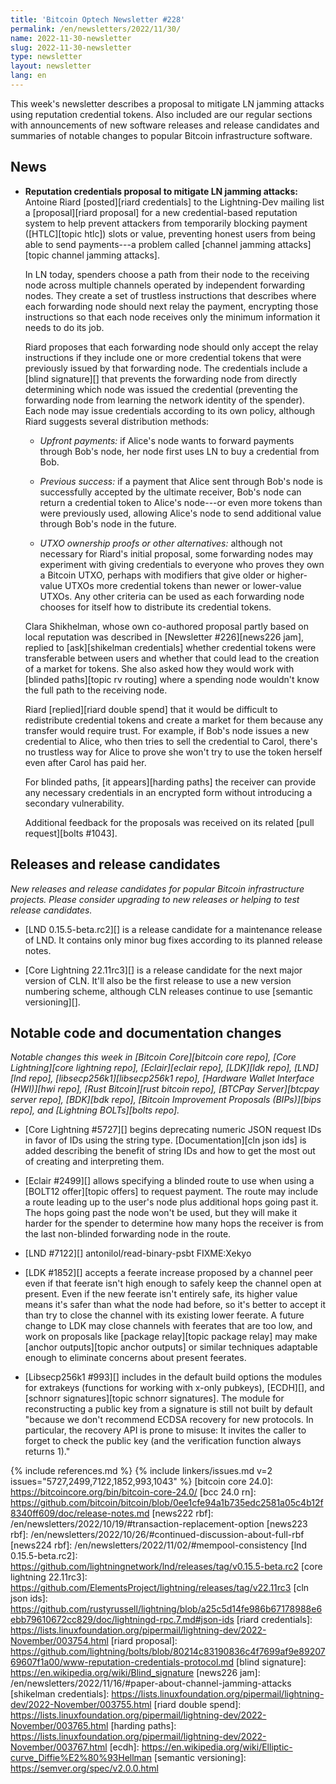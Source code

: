 ```yaml
---
title: 'Bitcoin Optech Newsletter #228'
permalink: /en/newsletters/2022/11/30/
name: 2022-11-30-newsletter
slug: 2022-11-30-newsletter
type: newsletter
layout: newsletter
lang: en
---
```

This week's newsletter describes a proposal to mitigate LN jamming
attacks using reputation credential tokens.  Also included are our
regular sections with announcements of new software releases and release
candidates and summaries of notable changes to popular Bitcoin
infrastructure software.

## News

- **Reputation credentials proposal to mitigate LN jamming attacks:**
  Antoine Riard [posted][riard credentials] to the Lightning-Dev mailing
  list a [proposal][riard proposal] for a new credential-based
  reputation system to help prevent attackers from temporarily blocking
  payment ([HTLC][topic htlc]) slots or value, preventing honest users
  from being able to send payments---a problem called [channel jamming
  attacks][topic channel jamming attacks].

    In LN today, spenders choose a path from their node to the receiving
    node across multiple channels operated by independent forwarding
    nodes.  They create a set of trustless instructions that describes
    where each forwarding node should next relay the payment, encrypting
    those instructions so that each node receives only the minimum
    information it needs to do its job.

    Riard proposes that each forwarding node should only accept the relay
    instructions if they include one or more credential tokens that were
    previously issued by that forwarding node.  The credentials include
    a [blind signature][] that prevents the forwarding node from
    directly determining which node was issued the credential
    (preventing the forwarding node from learning the network identity
    of the spender).  Each node may issue credentials according to its
    own policy, although Riard suggests several distribution methods:

    - *Upfront payments:* if Alice's node wants to forward payments
      through Bob's node, her node first uses LN to buy a credential
      from Bob.

    - *Previous success:* if a payment that Alice sent through Bob's
      node is successfully accepted by the ultimate receiver, Bob's node
      can return a credential token to Alice's node---or even more
      tokens than were previously used, allowing Alice's node to send
      additional value through Bob's node in the future.

    - *UTXO ownership proofs or other alternatives:* although not
      necessary for Riard's initial proposal, some forwarding nodes may
      experiment with giving credentials to everyone who proves they own
      a Bitcoin UTXO, perhaps with modifiers that give older or
      higher-value UTXOs more credential tokens than newer or
      lower-value UTXOs.  Any other criteria can be used as each
      forwarding node chooses for itself how to distribute its
      credential tokens.

    Clara Shikhelman, whose own co-authored proposal partly based on
    local reputation was described in [Newsletter #226][news226 jam],
    replied to [ask][shikelman credentials] whether credential tokens
    were transferable between users and whether that could lead to the
    creation of a market for tokens.  She also asked how they would work
    with [blinded paths][topic rv routing] where a spending node
    wouldn't know the full path to the receiving node.

    Riard [replied][riard double spend] that it would be difficult to
    redistribute credential tokens and create a market for them because
    any transfer would require trust.  For example, if Bob's node
    issues a new credential to Alice, who then tries to sell the
    credential to Carol, there's no trustless way for Alice to prove she
    won't try to use the token herself even after Carol has paid her.

    For blinded paths, [it appears][harding paths] the receiver can
    provide any necessary credentials in an encrypted form without
    introducing a secondary vulnerability.

    Additional feedback for the proposals was received on its related
    [pull request][bolts #1043].

## Releases and release candidates

*New releases and release candidates for popular Bitcoin infrastructure
projects.  Please consider upgrading to new releases or helping to test
release candidates.*

- [LND 0.15.5-beta.rc2][] is a release candidate for a maintenance
  release of LND.  It contains only minor bug fixes according to its
  planned release notes.

- [Core Lightning 22.11rc3][] is a release candidate for the next major
  version of CLN.  It'll also be the first release to use a new version
  numbering scheme, although CLN releases continue to use [semantic
  versioning][].

## Notable code and documentation changes

*Notable changes this week in [Bitcoin Core][bitcoin core repo], [Core
Lightning][core lightning repo], [Eclair][eclair repo], [LDK][ldk repo],
[LND][lnd repo], [libsecp256k1][libsecp256k1 repo], [Hardware Wallet
Interface (HWI)][hwi repo], [Rust Bitcoin][rust bitcoin repo], [BTCPay
Server][btcpay server repo], [BDK][bdk repo], [Bitcoin Improvement
Proposals (BIPs)][bips repo], and [Lightning BOLTs][bolts repo].*

- [Core Lightning #5727][] begins deprecating numeric JSON request IDs
  in favor of IDs using the string type.  [Documentation][cln json ids]
  is added describing the benefit of string IDs and how to get the most
  out of creating and interpreting them.

- [Eclair #2499][] allows specifying a blinded route to use when using a
  [BOLT12 offer][topic offers] to request payment.  The route may
  include a route leading up to the user's node plus additional hops
  going past it.  The hops going past the node won't be used, but they
  will make it harder for the spender to determine how many hops the
  receiver is from the last non-blinded forwarding node in the route.

- [LND #7122][] antonilol/read-binary-psbt FIXME:Xekyo

- [LDK #1852][] accepts a feerate increase proposed by a channel peer
  even if that feerate isn't high enough to safely keep the channel
  open at present.  Even if the new feerate isn't entirely safe, its
  higher value means it's safer than what the node had before, so it's
  better to accept it than try to close the channel with its existing
  lower feerate.  A future change to LDK may close channels with
  feerates that are too low, and work on proposals like [package
  relay][topic package relay] may make [anchor outputs][topic anchor
  outputs] or similar techniques adaptable enough to eliminate concerns
  about present feerates.

- [Libsecp256k1 #993][] includes in the default build options the
  modules for extrakeys (functions for working with x-only pubkeys),
  [ECDH][], and [schnorr signatures][topic schnorr signatures].  The
  module for reconstructing a public key from a signature is still not
  built by default "because we don't recommend ECDSA recovery for new
  protocols. In particular, the recovery API is prone to misuse: It
  invites the caller to forget to check the public key (and the
  verification function always returns 1)."

{% include references.md %}
{% include linkers/issues.md v=2 issues="5727,2499,7122,1852,993,1043" %}
[bitcoin core 24.0]: https://bitcoincore.org/bin/bitcoin-core-24.0/
[bcc 24.0 rn]: https://github.com/bitcoin/bitcoin/blob/0ee1cfe94a1b735edc2581a05c4b12f8340ff609/doc/release-notes.md
[news222 rbf]: /en/newsletters/2022/10/19/#transaction-replacement-option
[news223 rbf]: /en/newsletters/2022/10/26/#continued-discussion-about-full-rbf
[news224 rbf]: /en/newsletters/2022/11/02/#mempool-consistency
[lnd 0.15.5-beta.rc2]: https://github.com/lightningnetwork/lnd/releases/tag/v0.15.5-beta.rc2
[core lightning 22.11rc3]: https://github.com/ElementsProject/lightning/releases/tag/v22.11rc3
[cln json ids]: https://github.com/rustyrussell/lightning/blob/a25c5d14fe986b67178988e6ebb79610672cc829/doc/lightningd-rpc.7.md#json-ids
[riard credentials]: https://lists.linuxfoundation.org/pipermail/lightning-dev/2022-November/003754.html
[riard proposal]: https://github.com/lightning/bolts/blob/80214c83190836c4f7699af9e8920769607f1a00/www-reputation-credentials-protocol.md
[blind signature]: https://en.wikipedia.org/wiki/Blind_signature
[news226 jam]: /en/newsletters/2022/11/16/#paper-about-channel-jamming-attacks
[shikelman credentials]: https://lists.linuxfoundation.org/pipermail/lightning-dev/2022-November/003755.html
[riard double spend]: https://lists.linuxfoundation.org/pipermail/lightning-dev/2022-November/003765.html
[harding paths]: https://lists.linuxfoundation.org/pipermail/lightning-dev/2022-November/003767.html
[ecdh]: https://en.wikipedia.org/wiki/Elliptic-curve_Diffie%E2%80%93Hellman
[semantic versioning]: https://semver.org/spec/v2.0.0.html

